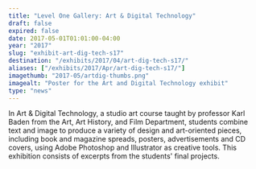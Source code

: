 ```yaml
---
title: "Level One Gallery: Art & Digital Technology"
draft: false
expired: false
date: 2017-05-01T01:01:00-04:00
year: "2017"
slug: "exhibit-art-dig-tech-s17"
destination: "/exhibits/2017/04/art-dig-tech-s17/"
aliases: ["/exhibits/2017/Apr/art-dig-tech-s17/"]
imagethumb: "2017-05/artdig-thumbs.png"
imagealt: "Poster for the Art and Digital Technology exhibit"
type: "news"
---
```


In Art & Digital Technology, a studio art course taught by professor Karl Baden from the Art, Art History, and Film Department, students combine text and image to produce a variety of design and art-oriented pieces, including book and magazine spreads, posters, advertisements and CD covers, using Adobe Photoshop and Illustrator as creative tools. This exhibition consists of excerpts from the students' final projects.
